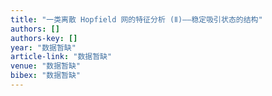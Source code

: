 ```yaml
---
title: "一类离散 Hopfield 网的特征分析 (Ⅱ)——稳定吸引状态的结构"
authors: []
authors-key: []
year: "数据暂缺"
article-link: "数据暂缺"
venue: "数据暂缺"
bibex: "数据暂缺"
---
```

